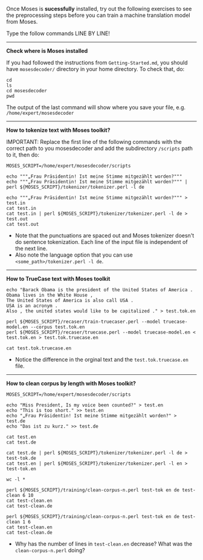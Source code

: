 Once Moses is **sucessfully** installed, try out the following exercises to see the preprocessing steps before you can train a machine translation model from Moses. 

Type the follow commands LINE BY LINE!

----

**Check where is Moses installed**

If you had followed the instructions from `Getting-Started.md`, you should have `mosesdecoder/` directory in your home directory. To check that, do:

```
cd
ls
cd mosesdecoder
pwd
```

The output of the last command will show where you save your file, e.g. `/home/expert/mosesdecoder`

----

**How to tokenize text with Moses toolkit?**

IMPORTANT: Replace the first line of the following commands with the correct path to you mosesdecoder and add the subdirectory `/scripts` path to it, then do:

```
MOSES_SCRIPT=/home/expert/mosesdecoder/scripts

echo """„Frau Präsidentin! Ist meine Stimme mitgezählt worden?"""
echo """„Frau Präsidentin! Ist meine Stimme mitgezählt worden?""" | perl ${MOSES_SCRIPT}/tokenizer/tokenizer.perl -l de

echo """„Frau Präsidentin! Ist meine Stimme mitgezählt worden?""" > test.in
cat test.in
cat test.in | perl ${MOSES_SCRIPT}/tokenizer/tokenizer.perl -l de > test.out
cat test.out
```

 - Note that the punctuations are spaced out and Moses tokenizer doesn't do sentence tokenization. Each line of the input file is independent of the next line. 
 - Also note the language option that you can use `<some_path>/tokenizer.perl -l de`. 

----

**How to TrueCase text with Moses toolkit**

```
echo "Barack Obama is the president of the United States of America .
Obama lives in the White House ,
The United States of America is also call USA .
USA is an acronym .
Also , the united states would like to be capitalized ." > test.tok.en

perl ${MOSES_SCRIPT}/recaser/train-truecaser.perl --model truecase-model.en --corpus test.tok.en
perl ${MOSES_SCRIPT}/recaser/truecase.perl --model truecase-model.en < test.tok.en > test.tok.truecase.en

cat test.tok.truecase.en
```

 - Notice the difference in the orginal text and the `test.tok.truecase.en` file. 

----

**How to clean corpus by length with Moses toolkit?**

```
MOSES_SCRIPT=/home/expert/mosesdecoder/scripts

echo "Miss President, Is my voice been counted?" > test.en
echo "This is too short." >> test.en
echo "„Frau Präsidentin! Ist meine Stimme mitgezählt worden?" > test.de
echo "Das ist zu kurz." >> test.de

cat test.en
cat test.de

cat test.de | perl ${MOSES_SCRIPT}/tokenizer/tokenizer.perl -l de > test-tok.de
cat test.en | perl ${MOSES_SCRIPT}/tokenizer/tokenizer.perl -l en > test-tok.en

wc -l *

perl ${MOSES_SCRIPT}/training/clean-corpus-n.perl test-tok en de test-clean 6 10
cat test-clean.en
cat test-clean.de

perl ${MOSES_SCRIPT}/training/clean-corpus-n.perl test-tok en de test-clean 1 6
cat test-clean.en
cat test-clean.de
```

 - Why has the number of lines in `test-clean.en` decrease? What was the `clean-corpus-n.perl` doing?
